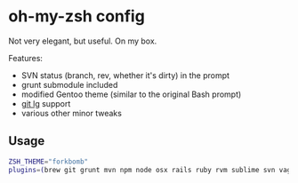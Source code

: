 # oh-my-zsh config
Not very elegant, but useful. On my box.

Features:
* SVN status (branch, rev, whether it's dirty) in the prompt
* grunt submodule included
* modified Gentoo theme (similar to the original Bash prompt)
* [git lg](https://coderwall.com/p/euwpig) support
* various other minor tweaks

## Usage
```bash
ZSH_THEME="forkbomb"
plugins=(brew git grunt mvn npm node osx rails ruby rvm sublime svn vagrant)
```
